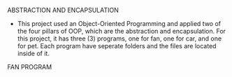 ABSTRACTION AND ENCAPSULATION

- This project used an Object-Oriented Programming and applied two of the four pillars of OOP, which are the abstraction and encapsulation.
For this project, it has three (3) programs, one for fan, one for car, and one for pet. Each program have seperate folders and the files are
located inside of it.

FAN PROGRAM

